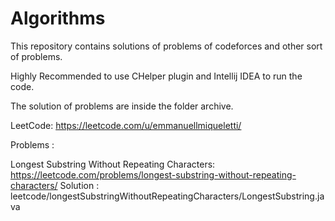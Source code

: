 # Algorithms
This repository contains solutions of problems of codeforces and other sort of problems. 

Highly Recommended to use CHelper plugin and Intellij IDEA to run the code.




The solution of problems are inside the folder archive.


LeetCode: https://leetcode.com/u/emmanuellmiqueletti/



Problems :

Longest Substring Without Repeating Characters: https://leetcode.com/problems/longest-substring-without-repeating-characters/
Solution : leetcode/longestSubstringWithoutRepeatingCharacters/LongestSubstring.java